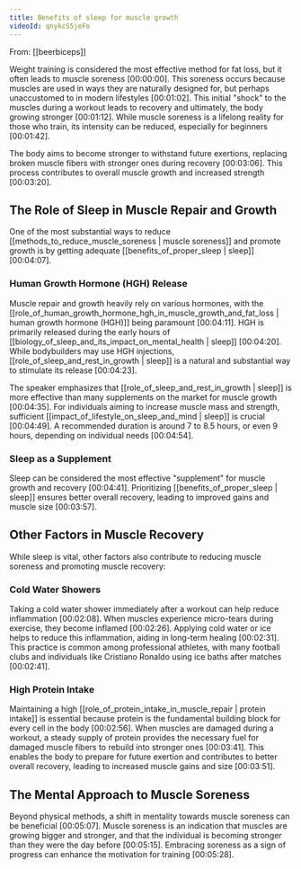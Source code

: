 ```yaml
---
title: Benefits of sleep for muscle growth
videoId: qnykcS5jeFo
---
```


From: [[beerbiceps]] <br/> 

Weight training is considered the most effective method for fat loss, but it often leads to muscle soreness [00:00:00]. This soreness occurs because muscles are used in ways they are naturally designed for, but perhaps unaccustomed to in modern lifestyles [00:01:02]. This initial "shock" to the muscles during a workout leads to recovery and ultimately, the body growing stronger [00:01:12]. While muscle soreness is a lifelong reality for those who train, its intensity can be reduced, especially for beginners [00:01:42].

The body aims to become stronger to withstand future exertions, replacing broken muscle fibers with stronger ones during recovery [00:03:06]. This process contributes to overall muscle growth and increased strength [00:03:20].

## The Role of Sleep in Muscle Repair and Growth

One of the most substantial ways to reduce [[methods_to_reduce_muscle_soreness | muscle soreness]] and promote growth is by getting adequate [[benefits_of_proper_sleep | sleep]] [00:04:07].

### Human Growth Hormone (HGH) Release
Muscle repair and growth heavily rely on various hormones, with the [[role_of_human_growth_hormone_hgh_in_muscle_growth_and_fat_loss | human growth hormone (HGH)]] being paramount [00:04:11]. HGH is primarily released during the early hours of [[biology_of_sleep_and_its_impact_on_mental_health | sleep]] [00:04:20]. While bodybuilders may use HGH injections, [[role_of_sleep_and_rest_in_growth | sleep]] is a natural and substantial way to stimulate its release [00:04:23].

The speaker emphasizes that [[role_of_sleep_and_rest_in_growth | sleep]] is more effective than many supplements on the market for muscle growth [00:04:35]. For individuals aiming to increase muscle mass and strength, sufficient [[impact_of_lifestyle_on_sleep_and_mind | sleep]] is crucial [00:04:49]. A recommended duration is around 7 to 8.5 hours, or even 9 hours, depending on individual needs [00:04:54].

### Sleep as a Supplement
Sleep can be considered the most effective "supplement" for muscle growth and recovery [00:04:41]. Prioritizing [[benefits_of_proper_sleep | sleep]] ensures better overall recovery, leading to improved gains and muscle size [00:03:57].

## Other Factors in Muscle Recovery

While sleep is vital, other factors also contribute to reducing muscle soreness and promoting muscle recovery:

### Cold Water Showers
Taking a cold water shower immediately after a workout can help reduce inflammation [00:02:08]. When muscles experience micro-tears during exercise, they become inflamed [00:02:26]. Applying cold water or ice helps to reduce this inflammation, aiding in long-term healing [00:02:31]. This practice is common among professional athletes, with many football clubs and individuals like Cristiano Ronaldo using ice baths after matches [00:02:41].

### High Protein Intake
Maintaining a high [[role_of_protein_intake_in_muscle_repair | protein intake]] is essential because protein is the fundamental building block for every cell in the body [00:02:56]. When muscles are damaged during a workout, a steady supply of protein provides the necessary fuel for damaged muscle fibers to rebuild into stronger ones [00:03:41]. This enables the body to prepare for future exertion and contributes to better overall recovery, leading to increased muscle gains and size [00:03:51].

## The Mental Approach to Muscle Soreness
Beyond physical methods, a shift in mentality towards muscle soreness can be beneficial [00:05:07]. Muscle soreness is an indication that muscles are growing bigger and stronger, and that the individual is becoming stronger than they were the day before [00:05:15]. Embracing soreness as a sign of progress can enhance the motivation for training [00:05:28].